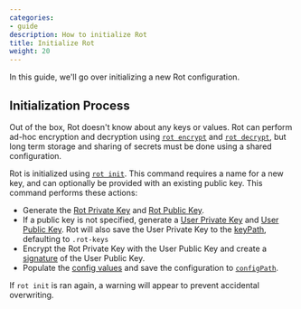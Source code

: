 ```yaml
---
categories:
- guide
description: How to initialize Rot
title: Initialize Rot
weight: 20
---
```


In this guide, we'll go over initializing a new Rot configuration.

## Initialization Process

Out of the box, Rot doesn't know about any keys or values.  Rot can perform ad-hoc encryption and decryption using [`rot encrypt`](../../references/cli#encrypt) and [`rot decrypt`](../../references/cli#decrypt), but long term storage and sharing of secrets must be done using a shared configuration.

Rot is initialized using [`rot init`](../../references/cli#init).  This command requires a name for a new key, and can optionally be provided with an existing public key.  This command performs these actions:

- Generate the [Rot Private Key](../../references/cryptography#rot-private-key) and [Rot Public Key](../../references/cryptography#rot-public-key).
- If a public key is not specified, generate a [User Private Key](../../references/cryptography#user-private-key) and [User Public Key](../../references/cryptography#user-public-key).  Rot will also save the User Private Key to the [keyPath](../../references/config#keypath), defaulting to `.rot-keys`
- Encrypt the Rot Private Key with the User Public Key and create a [signature](../../references/config#signature) of the User Public Key.
- Populate the [config values](../../references/config) and save the configuration to [`configPath`](../../references/config#configpath).

If `rot init` is ran again, a warning will appear to prevent accidental overwriting.

